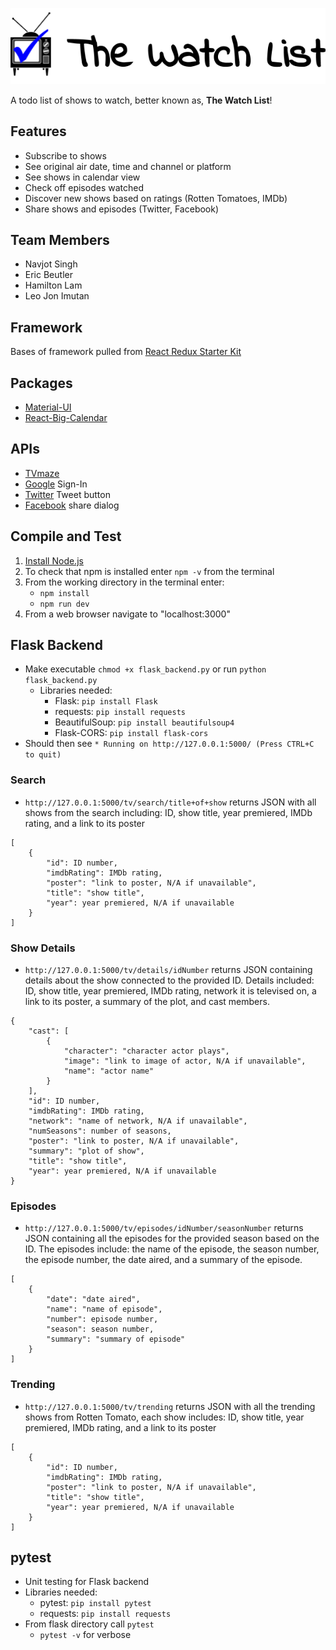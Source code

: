 ![Logo](/logo.png?raw=true.png)

A todo list of shows to watch, better known as, **The Watch List**!

## Features
- Subscribe to shows
- See original air date, time and channel or platform
- See shows in calendar view
- Check off episodes watched
- Discover new shows based on ratings (Rotten Tomatoes, IMDb)
- Share shows and episodes (Twitter, Facebook)

## Team Members
- Navjot Singh
- Eric Beutler
- Hamilton Lam
- Leo Jon Imutan

## Framework
Bases of framework pulled from [React Redux Starter Kit](https://github.com/davezuko/react-redux-starter-kit)

## Packages
- [Material-UI](http://www.material-ui.com/#/)
- [React-Big-Calendar](https://github.com/intljusticemission/react-big-calendar)

## APIs
- [TVmaze](http://www.tvmaze.com/api)
- [Google](https://developers.google.com/identity/sign-in/web/) Sign-In
- [Twitter](https://dev.twitter.com/web/tweet-button) Tweet button
- [Facebook](https://developers.facebook.com/docs/sharing/reference/share-dialog) share dialog

## Compile and Test
1. [Install Node.js](https://nodejs.org/en/)
2. To check that npm is installed enter `npm -v` from the terminal
3. From the working directory in the terminal enter:
    - `npm install`
    - `npm run dev`
4. From a web browser navigate to "localhost:3000"

## Flask Backend
- Make executable `chmod +x flask_backend.py` or run `python flask_backend.py`
    - Libraries needed:
        - Flask: `pip install Flask`
        - requests: `pip install requests`
        - BeautifulSoup: `pip install beautifulsoup4`
        - Flask-CORS: `pip install flask-cors`
- Should then see `* Running on http://127.0.0.1:5000/ (Press CTRL+C to quit)`

### Search
- `http://127.0.0.1:5000/tv/search/title+of+show` returns JSON with all shows from the search including: ID, show title, year premiered, IMDb rating, and a link to its poster
```
[
    {
        "id": ID number,
        "imdbRating": IMDb rating,
        "poster": "link to poster, N/A if unavailable",
        "title": "show title",
        "year": year premiered, N/A if unavailable
    }
]
```

### Show Details
- `http://127.0.0.1:5000/tv/details/idNumber` returns JSON containing details about the show connected to the provided ID. Details included: ID, show title, year premiered, IMDb rating, network it is televised on, a link to its poster, a summary of the plot, and cast members.
```
{
    "cast": [
        {
            "character": "character actor plays",
            "image": "link to image of actor, N/A if unavailable",
            "name": "actor name"
        }
    ],
    "id": ID number,
    "imdbRating": IMDb rating,
    "network": "name of network, N/A if unavailable",
    "numSeasons": number of seasons,
    "poster": "link to poster, N/A if unavailable",
    "summary": "plot of show",
    "title": "show title",
    "year": year premiered, N/A if unavailable
}
```

### Episodes
- `http://127.0.0.1:5000/tv/episodes/idNumber/seasonNumber` returns JSON containing all the episodes for the provided season based on the ID. The episodes include: the name of the episode, the season number, the episode number, the date aired, and a summary of the episode.
```
[
    {
        "date": "date aired",
        "name": "name of episode",
        "number": episode number,
        "season": season number,
        "summary": "summary of episode"
    }
]
```

### Trending
- `http://127.0.0.1:5000/tv/trending` returns JSON with all the trending shows from Rotten Tomato, each show includes: ID, show title, year premiered, IMDb rating, and a link to its poster
```
[
    {
        "id": ID number,
        "imdbRating": IMDb rating,
        "poster": "link to poster, N/A if unavailable",
        "title": "show title",
        "year": year premiered, N/A if unavailable
    }
]
```

## pytest
- Unit testing for Flask backend
- Libraries needed:
    - pytest: `pip install pytest`
    - requests: `pip install requests`
- From flask directory call `pytest`
    - `pytest -v` for verbose

